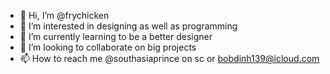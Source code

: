 - 👋 Hi, I’m @frychicken
- 👀 I’m interested in designing as well as programming
- 🌱 I’m currently learning to be a better designer
- 💞️ I’m looking to collaborate on big projects
- 📫 How to reach me @southasiaprince on sc or bobdinh139@icloud.com

<!---
frychicken/frychicken is a ✨ special ✨ repository because its `README.md` (this file) appears on your GitHub profile.
You can click the Preview link to take a look at your changes.
--->
